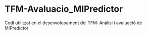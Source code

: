 # TFM-Avaluacio_MIPredictor
Codi utilitzat en el desenvolupament del TFM: Anàlisi i avaluació de MIPredictor
